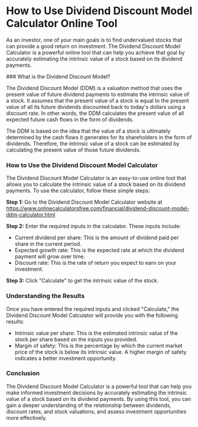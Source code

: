 How to Use Dividend Discount Model Calculator Online Tool
=========================================================

As an investor, one of your main goals is to find undervalued stocks that can provide a good return on investment. The Dividend Discount Model Calculator is a powerful online tool that can help you achieve that goal by accurately estimating the intrinsic value of a stock based on its dividend payments.

<div>### What is the Dividend Discount Model?

The Dividend Discount Model (DDM) is a valuation method that uses the present value of future dividend payments to estimate the intrinsic value of a stock. It assumes that the present value of a stock is equal to the present value of all its future dividends discounted back to today's dollars using a discount rate. In other words, the DDM calculates the present value of all expected future cash flows in the form of dividends.

The DDM is based on the idea that the value of a stock is ultimately determined by the cash flows it generates for its shareholders in the form of dividends. Therefore, the intrinsic value of a stock can be estimated by calculating the present value of those future dividends.

### How to Use the Dividend Discount Model Calculator

The Dividend Discount Model Calculator is an easy-to-use online tool that allows you to calculate the intrinsic value of a stock based on its dividend payments. To use the calculator, follow these simple steps:

**Step 1:** Go to the Dividend Discount Model Calculator website at <https://www.onlinecalculatorsfree.com/financial/dividend-discount-model-ddm-calculator.html>

**Step 2:** Enter the required inputs in the calculator. These inputs include:

- Current dividend per share: This is the amount of dividend paid per share in the current period.
- Expected growth rate: This is the expected rate at which the dividend payment will grow over time.
- Discount rate: This is the rate of return you expect to earn on your investment.

**Step 3:** Click "Calculate" to get the intrinsic value of the stock.

### Understanding the Results

Once you have entered the required inputs and clicked "Calculate," the Dividend Discount Model Calculator will provide you with the following results:

- Intrinsic value per share: This is the estimated intrinsic value of the stock per share based on the inputs you provided.
- Margin of safety: This is the percentage by which the current market price of the stock is below its intrinsic value. A higher margin of safety indicates a better investment opportunity.

### Conclusion

The Dividend Discount Model Calculator is a powerful tool that can help you make informed investment decisions by accurately estimating the intrinsic value of a stock based on its dividend payments. By using this tool, you can gain a deeper understanding of the relationship between dividends, discount rates, and stock valuations, and assess investment opportunities more effectively.

</div>